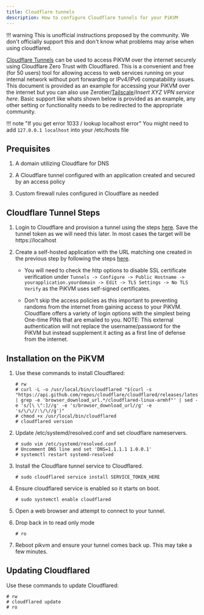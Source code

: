 ```yaml
---
title: Cloudflare tunnels
description: How to configure Cloudflare tunnels for your PiKVM
---
```


!!! warning
	This is unofficial instructions proposed by the community. We don't officially support this and don't know what problems may arise when using cloudflared.

[Cloudflare Tunnels](https://developers.cloudflare.com/cloudflare-one/connections/connect-apps/) can be used to access PiKVM over the internet securely using Cloudflare Zero Trust with Cloudflared. This is a convenient and free (for 50 users) tool for allowing access to web services running on your internal network without port forwarding or IPv4/IPv6 compatability issues. This document is provided as an example for accessing your PiKVM over the internet but you can also use Zerotier/[Tailscale](tailscale.md)/*Insert XYZ VPN service here*. Basic support like whats shown below is provided as an example, any other setting or functionality needs to be redirected to the appropriate community.

!!! note "If you get error 1033 / lookup localhost error"
    You might need to add `127.0.0.1 localhost` into your /etc/hosts file

## Prequisites
  
1. A domain utilizing Cloudflare for DNS

2. A Cloudflare tunnel configured with an application created and secured by an access policy

3. Custom firewall rules configured in Cloudflare as needed


## Cloudflare Tunnel Steps

1. Login to Cloudflare and provision a tunnel using the steps [here](https://developers.cloudflare.com/cloudflare-one/connections/connect-apps/install-and-setup/tunnel-guide/remote/). Save the tunnel token as we will need this later. In most cases the target will be https://localhost 

2. Create a self-hosted application with the URL matching one created in the previous step by following the steps [here](https://developers.cloudflare.com/cloudflare-one/applications/configure-apps/self-hosted-apps/). 

   * You will need to check the http options to disable SSL certificate verification under `Tunnels -> Configure -> Public Hostname -> yourapplication.yourdomain -> Edit -> TLS Settings -> No TLS Verify` as the PiKVM uses self-signed certificates.

   * Don't skip the access policies as this important to preventing randoms from the internet from gaining access to your PiKVM. Cloudflare offers a variety of login options with the simplest being One-time PINs that are emailed to you. NOTE: This external authentication will not replace the username/password for the PiKVM but instead supplement it acting as a first line of defense from the internet.
  

## Installation on the PiKVM

1. Use these commands to install Cloudflared:

    ```
    # rw
    # curl -L -o /usr/local/bin/cloudflared "$(curl -s "https://api.github.com/repos/cloudflare/cloudflared/releases/latest" | grep -e 'browser_download_url.*/cloudflared-linux-armhf"' | sed -e 's/[\ \":]//g' -e 's/browser_download_url//g' -e 's/\/\//:\/\//g')"
    # chmod +x /usr/local/bin/cloudflared
    # cloudflared version
    ```

2. Update /etc/systemd/resolved.conf and set cloudflare nameservers.

    ```
    # sudo vim /etc/systemd/resolved.conf
    # Uncomment DNS line and set 'DNS=1.1.1.1 1.0.0.1'
    # systemctl restart systemd-resolved
    ```

3. Install the Cloudflare tunnel service to Cloudflared.

    ```
    # sudo cloudflared service install SERVICE_TOKEN_HERE
    ```

4. Ensure cloudflared service is enabled so it starts on boot.

    ```
    # sudo systemctl enable cloudflared
    ```

5. Open a web browser and attempt to connect to your tunnel.

6. Drop back in to read only mode
   
    ```
    # ro
    ```

7. Reboot pikvm and ensure your tunnel comes back up.  This may take a few minutes. 

## Updating Cloudflared

Use these commands to update Cloudflared:
  
```
# rw
# cloudflared update
# ro
```
